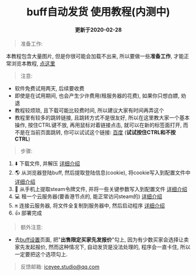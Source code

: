 <h1 align="center">buff自动发货 使用教程(内测中)</h2>
<h4 align="center">更新于2020-02-28</h2>

> 准备工作:

本教程包含大量图片, 但是你很可能会加载不出来, 所以要做一些**准备工作**, 才能正常浏览本教程, [点这里](./prepare.md)

> 注意:
- 软件免费试用两天, 后续要收费
- 即使是在试用期间, 也会产生少许费用(租服务器的花费), 如果你只想白嫖, 劝退
- 教程较烦琐, 且下载可能比较费时间, 所以建议大家有时间再弄这个
- 教程里有较多的跳转链接, 且跳转方式不是很友好, 所以在这里教大家一个基本操作, 按住CTRL键不放, 再用鼠标对着链接点击, 就可以在新的标签面打开, 而不是在当前页面跳转, 你可以试试这个链接: [百度](https://www.baidu.com/) (**试试按住CTRL和不按CTRL**)

> 步骤:
1. :arrow_down: 下载文件, 并解压 [详细介绍](./download.md)
2. :earth_americas: 从浏览器登陆buff, 然后提取登陆信息(cookie), 将cookie写入到配置文件中 [详细介绍](./buff.md)
3. :iphone: 从手机上提取steam令牌文件, 并将一些关键参数写入到配置文件 [详细介绍](./steam.md)
4. :computer: 租一个云服务器(要香港节点的, 能正常访问steam的) [详细介绍](./server.md)
5. :on: 连接云服务器, 将文件全复制到服务器中, 然后启动程序 [详细介绍](./last.md)
6. :+1: 部署完成

> 额外注意:
- 去[buff设置](https://api.buff.163.com/user-center/profile)页面, 把"**出售限定买家先发报价**"勾上, 因为有少数买家会选择让卖家先发起报价, 然而这种情况下, 自动发货是没法处理的, 程序会一直卡住, 所以一定要把这个选项勾上.

> 反馈邮箱: iceyee.studio@qq.com
